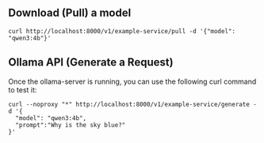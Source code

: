 ## Download (Pull) a model

```
curl http://localhost:8000/v1/example-service/pull -d '{"model": "qwen3:4b"}'
```

## Ollama API (Generate a Request)

Once the ollama-server is running, you can use the following curl command to test it:
```
curl --noproxy "*" http://localhost:8000/v1/example-service/generate -d '{
  "model": "qwen3:4b",
  "prompt":"Why is the sky blue?"
}'
```
